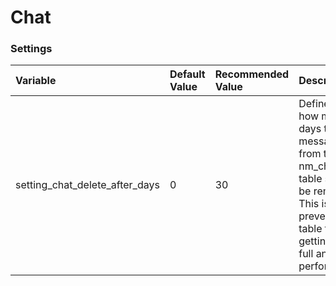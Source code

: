 # Chat

### Settings

| Variable | Default Value | Recommended Value | Description |
| :--- | :--- | :--- | :--- |
| setting\_chat\_delete\_after\_days | 0 | 30 | Define after how many days the chat messages from the nm\_chat table should be removed. This is to prevent the table from getting too full and hurt performance. |

